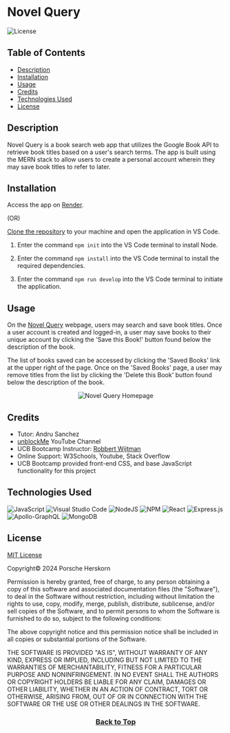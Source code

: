 # Novel Query
![License](https://img.shields.io/badge/License-MIT-9cf.svg)

## Table of Contents

* [Description](#description)
* [Installation](#installation)
* [Usage](#usage)
* [Credits](#credits)
* [Technologies Used](#technologies-used)
* [License](#license)

## Description
Novel Query is a book search web app that utilizes the Google Book API to retrieve book titles based on a user's search terms. The app is built using the MERN stack to allow users to create a personal account wherein they may save book titles to refer to later.


## Installation
Access the app on [Render](https://novel-query.onrender.com/).

(OR)

[Clone the repository](https://github.com/eepitsporsche/novel_query) to your machine and open the application in VS Code.

1. Enter the command <code>npm init</code> into the VS Code terminal to install Node.

2. Enter the command <code>npm install</code> into the VS Code terminal to install the required dependencies.

3. Enter the command <code>npm run develop</code> into the VS Code terminal to initiate the application.


## Usage
On the [Novel Query](https://novel-query.onrender.com/) webpage, users may search and save book titles. Once a user account is created and logged-in, a user may save books to their unique account by clicking the 'Save this Book!' button found below the description of the book.

The list of books saved can be accessed by clicking the 'Saved Books' link at the upper right of the page. Once on the 'Saved Books' page, a user may remove titles from the list by clicking the 'Delete this Book' button found below the description of the book.

<p align="center"><img src="client/public/images/novel_query_demo.gif" alt="Novel Query Homepage"></p>


## Credits
* Tutor: Andru Sanchez
* [unblockMe](https://www.youtube.com/watch?v=b8xUnZu4etU) YouTube Channel
* UCB Bootcamp Instructor: [Robbert Wijtman](https://github.com/Bucky24)
* Online Support: W3Schools, Youtube, Stack Overflow
* UCB Bootcamp provided front-end CSS, and base JavaScript functionality for this project

## Technologies Used
![JavaScript](https://img.shields.io/badge/javascript-%23323330.svg?style=for-the-badge&logo=javascript&logoColor=%23F7DF1E)
![Visual Studio Code](https://img.shields.io/badge/Visual%20Studio%20Code-0078d7.svg?style=for-the-badge&logo=visual-studio-code&logoColor=white)
![NodeJS](https://img.shields.io/badge/node.js-6DA55F?style=for-the-badge&logo=node.js&logoColor=white)
![NPM](https://img.shields.io/badge/NPM-%23CB3837.svg?style=for-the-badge&logo=npm&logoColor=white)
![React](https://img.shields.io/badge/react-%2320232a.svg?style=for-the-badge&logo=react&logoColor=%2361DAFB)
![Express.js](https://img.shields.io/badge/express.js-%23404d59.svg?style=for-the-badge&logo=express&logoColor=%2361DAFB)
![Apollo-GraphQL](https://img.shields.io/badge/-ApolloGraphQL-311C87?style=for-the-badge&logo=apollo-graphql)
![MongoDB](https://img.shields.io/badge/MongoDB-%234ea94b.svg?style=for-the-badge&logo=mongodb&logoColor=white)

## License
<a href="https://opensource.org/licenses/MIT">MIT License</a>

Copyright© 2024 Porsche Herskorn

Permission is hereby granted, free of charge, to any person obtaining a copy of this software and associated documentation files (the "Software"), to deal in the Software without restriction, including without limitation the rights to use, copy, modify, merge, publish, distribute, sublicense, and/or sell copies of the Software, and to permit persons to whom the Software is furnished to do so, subject to the following conditions:

The above copyright notice and this permission notice shall be included in all copies or substantial portions of the Software.

THE SOFTWARE IS PROVIDED "AS IS", WITHOUT WARRANTY OF ANY KIND, EXPRESS OR IMPLIED, INCLUDING BUT NOT LIMITED TO THE WARRANTIES OF MERCHANTABILITY, FITNESS FOR A PARTICULAR PURPOSE AND NONINFRINGEMENT. IN NO EVENT SHALL THE AUTHORS OR COPYRIGHT HOLDERS BE LIABLE FOR ANY CLAIM, DAMAGES OR OTHER LIABILITY, WHETHER IN AN ACTION OF CONTRACT, TORT OR OTHERWISE, ARISING FROM, OUT OF OR IN CONNECTION WITH THE SOFTWARE OR THE USE OR OTHER DEALINGS IN THE SOFTWARE.

### <p align="center">[Back to Top](#novel-query)</p>
